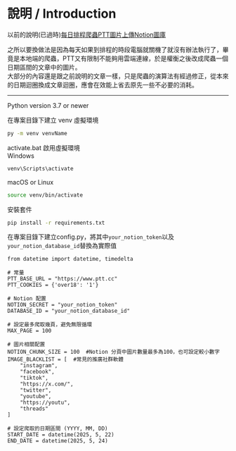# 說明 / Introduction
以前的說明(已過時)[每日排程爬蟲PTT圖片上傳Notion圖庫](https://ithelp.ithome.com.tw/articles/10369755)  

之所以要換做法是因為每天如果到排程的時段電腦就關機了就沒有辦法執行了，畢竟是本地端的爬蟲，PTT又有限制不能夠用雲端連線，於是權衡之後改成爬蟲一個日期區間的文章中的圖片。  
大部分的內容還是跟之前說明的文章一樣，只是爬蟲的演算法有經過修正，從本來的日期迴圈換成文章迴圈，應會在效能上省去原先一些不必要的消耗。  
***
Python version 3.7 or newer

在專案目錄下建立 venv 虛擬環境
```bash
py -m venv venvName
```

activate.bat 啟用虛擬環境  
Windows
```bash
venv\Scripts\activate
```
macOS or Linux
```bash
source venv/bin/activate
```

安裝套件
```bash
pip install -r requirements.txt
```

在專案目錄下建立config.py，將其中```your_notion_token```以及```your_notion_database_id```替換為實際值
```
from datetime import datetime, timedelta

# 常量
PTT_BASE_URL = "https://www.ptt.cc"
PTT_COOKIES = {'over18': '1'}

# Notion 配置
NOTION_SECRET = "your_notion_token"
DATABASE_ID = "your_notion_database_id"

# 設定最多爬取幾頁，避免無限循環
MAX_PAGE = 100

# 圖片相關配置
NOTION_CHUNK_SIZE = 100  #Notion 分頁中圖片數量最多為100，也可設定較小數字
IMAGE_BLACKLIST = [  #常見的推廣社群軟體
    "instagram",  
    "facebook",  
    "tiktok", 
    "https://x.com/",  
    "twitter",
    "youtube",
    "https://youtu",
    "threads"
]

# 設定爬取的日期區間 (YYYY, MM, DD)
START_DATE = datetime(2025, 5, 22)
END_DATE = datetime(2025, 5, 24)

```

